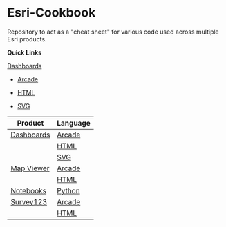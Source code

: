 # Esri-Cookbook
Repository to act as a "cheat sheet" for various code used across multiple Esri products.

<b>Quick Links</b><p>
[Dashboards](Dashboards)<p>
 - [Arcade](Dashboards/Arcade)<p>
 - [HTML](Dashboards/HTML)<p>
 - [SVG](Dashboards/SVG)<p>

 | Product | Language |
 |---------|----------|
 | [Dashboards](Dashboards) | [Arcade](Dashboards/Arcade) |
 || [HTML](Dashboards/HTML) |
 || [SVG](Dashboards/SVG) |
 | [Map Viewer](Map_Viewer) | [Arcade](Map_Viewer/Arcade) |
 || [HTML](Map_Viewer/HTML) |
 | [Notebooks](Notebooks) | [Python](Notebooks) |
 | [Survey123](Survey123) | [Arcade](Survey123/Arcade) |
 || [HTML](Survey123/HTML) |
